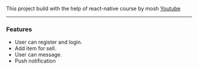 This project build with the help of react-native course by mosh [Youtube](https://youtu.be/0-S5a0eXPoc "Youtube")

------------

### Features 
- User can register and login.
- Add item for sell.
- User can message.
- Push notification